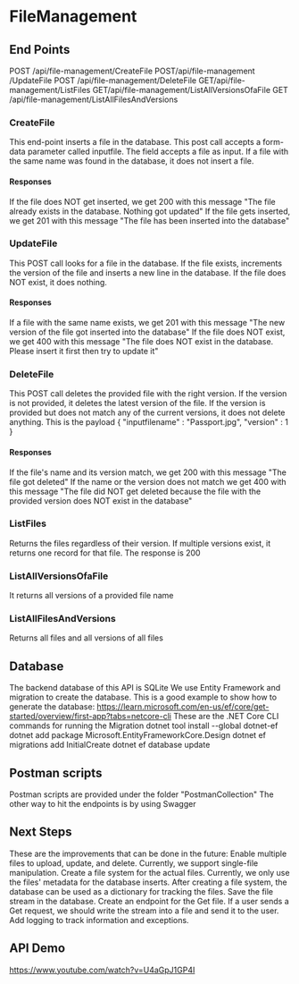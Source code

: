 # FileManagement
## End Points
POST        ​/api​/file-management​/CreateFile
POST        ​/api​/file-management​/UpdateFile
POST        ​/api​/file-management​/DeleteFile
GET         ​/api​/file-management​/ListFiles
GET         ​/api​/file-management​/ListAllVersionsOfaFile
GET         ​/api​/file-management​/ListAllFilesAndVersions

### CreateFile
This end-point inserts a file in the database. This post call accepts a form-data parameter called inputfile. The field accepts a file as input. If a file with the same name was found in the database, it does not insert a file.
#### Responses
If the file does NOT get inserted, we get 200 with this message "The file already exists in the database. Nothing got updated"
If the file gets inserted, we get 201 with this message "The file has been inserted into the database"

### UpdateFile
This POST call looks for a file in the database. If the file exists, increments the version of the file and inserts a new line in the database.
If the file does NOT exist, it does nothing.
#### Responses
If a file with the same name exists, we get 201 with this message "The new version of the file got inserted into the database"
If the file does NOT exist, we get 400 with this message "The file does NOT exist in the database. Please insert it first then try to update it"

### DeleteFile
This POST call deletes the provided file with the right version. If the version is not provided, it deletes the latest version of the file. If the version is provided but does not match any of the current versions, it does not delete anything. This is the payload
{
    "inputfilename" : "Passport.jpg",
    "version" : 1
}

#### Responses
If the file's name and its version match, we get 200 with this message "The file got deleted"
If the name or the version does not match we get 400 with this message "The file did NOT get deleted because the file with the provided version does NOT exist in the database"

### ListFiles
Returns the files regardless of their version. If multiple versions exist, it returns one record for that file. The response is 200

### ListAllVersionsOfaFile
It returns all versions of a provided file name

### ListAllFilesAndVersions
Returns all files and all versions of all files

## Database
The backend database of this API is SQLite
We use Entity Framework and migration to create the database. This is a good example to show how to generate the database: https://learn.microsoft.com/en-us/ef/core/get-started/overview/first-app?tabs=netcore-cli
These are the .NET Core CLI commands for running the Migration
dotnet tool install --global dotnet-ef
dotnet add package Microsoft.EntityFrameworkCore.Design
dotnet ef migrations add InitialCreate
dotnet ef database update

## Postman scripts
Postman scripts are provided under the folder "PostmanCollection"
The other way to hit the endpoints is by using Swagger

## Next Steps
These are the improvements that can be done in the future:
Enable multiple files to upload, update, and delete. Currently, we support single-file manipulation.
Create a file system for the actual files. Currently, we only use the files' metadata for the database inserts.
After creating a file system, the database can be used as a dictionary for tracking the files.
Save the file stream in the database. Create an endpoint for the Get file. If a user sends a Get request, we should write the stream into a file and send it to the user.
Add logging to track information and exceptions.

## API Demo
https://www.youtube.com/watch?v=U4aGpJ1GP4I
